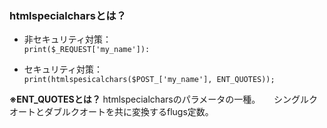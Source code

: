 ### htmlspecialcharsとは？
  - 非セキュリティ対策：  
  ```print($_REQUEST['my_name']):```
  
  - セキュリティ対策：  
  ```print(htmlspesicalchars($POST_['my_name'], ENT_QUOTES));```
  
**※ENT_QUOTESとは？**
htmlspecialcharsのパラメータの一種。  　
シングルクオートとダブルクオートを共に変換するflugs定数。
